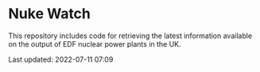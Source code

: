# Nuke Watch

This repository includes code for retrieving the latest information available on the output of EDF nuclear power plants in the UK.

Last updated: 2022-07-11 07:09